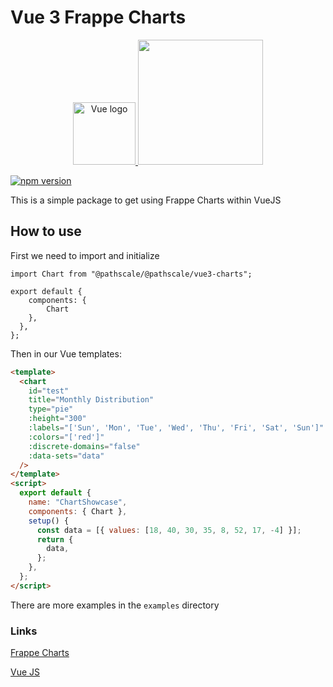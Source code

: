 # Vue 3 Frappe Charts

<p align="center">
    <a href="https://vuejs.org" target="_blank" rel="noopener noreferrer">
        <img width="100" src="https://vuejs.org/images/logo.png" alt="Vue logo">
    </a>
    <a href="https://frappe.github.io/charts" target="_blank" rel="noopener noreferrer">
        <img src="https://frappe.io/files/frappe.png" width="200">
    </a>
</p>

[![npm version](https://badge.fury.io/js/%40pathscale%2Fvue3-charts.svg)](https://badge.fury.io/js/%40pathscale%2Fvue3-charts)

This is a simple package to get using Frappe Charts within VueJS

## How to use

First we need to import and initialize

```es6
import Chart from "@pathscale/@pathscale/vue3-charts";

export default {
    components: {
        Chart
    },
  },
};
```

Then in our Vue templates:

```html
<template>
  <chart
    id="test"
    title="Monthly Distribution"
    type="pie"
    :height="300"
    :labels="['Sun', 'Mon', 'Tue', 'Wed', 'Thu', 'Fri', 'Sat', 'Sun']"
    :colors="['red']"
    :discrete-domains="false"
    :data-sets="data"
  />
</template>
<script>
  export default {
    name: "ChartShowcase",
    components: { Chart },
    setup() {
      const data = [{ values: [18, 40, 30, 35, 8, 52, 17, -4] }];
      return {
        data,
      };
    },
  };
</script>
```

There are more examples in the `examples` directory

### Links

[Frappe Charts](https://github.com/frappe/charts)

[Vue JS](https://vuejs.org/)
